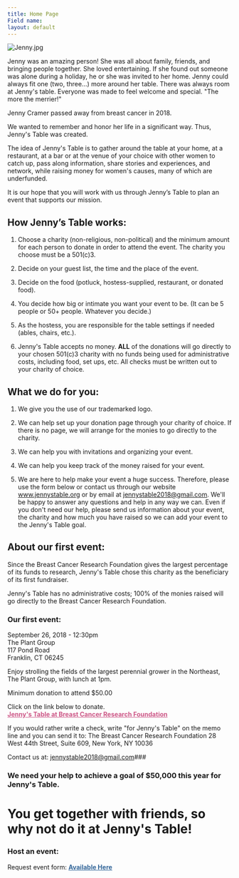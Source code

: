 ```yaml
---
title: Home Page
Field name: 
layout: default
---
```


![Jenny.jpg](http://jennystable.org/images/Jenny.jpg)

Jenny was an amazing person! She was all about family, friends, and bringing people together.  She loved entertaining.  If she found out someone was alone during a holiday, he or she was invited to her home.  Jenny could always fit one (two, three...) more around her table.  There was always room at Jenny's table.  Everyone was made to feel welcome and special.  "The more the merrier!"

Jenny Cramer passed away from breast cancer in 2018.

We wanted to remember and honor her life in a significant way.  Thus, Jenny's Table was created.

The idea of Jenny's Table is to gather around the table at your home, at a restaurant, at a bar or at the venue of your choice with other women to catch up, pass along information, share stories and experiences, and network, while raising money for women's causes, many of which are underfunded.

It is our hope that you will work with us through Jenny’s Table to plan an event that supports our mission.

## How Jenny’s Table works:

1. Choose a charity (non-religious, non-political) and the minimum amount for each person to donate in order to attend the event.  The charity you choose must be a 501(c)3. 

2. Decide on your guest list, the time and the place of the event.

3. Decide on the food (potluck, hostess-supplied, restaurant, or donated food).

4.  You decide how big or intimate you want your event to be.  (It can be 5 people or 50+ people.  Whatever you decide.)

4. As the hostess, you are responsible for the table settings if needed (ables, chairs, etc.).

5. Jenny's Table accepts no money. **ALL** of the donations will go directly to your chosen 501(c)3 charity with no funds being used for administrative costs, including food, set ups, etc. All checks must be written out to your charity of choice.  

## What we do for you:

1. We give you the use of our trademarked logo.  

2. We can help set up your donation page through your charity of choice.  If there is no page, we will arrange for the monies to go directly to the charity.

3. We can help you with invitations and organizing your event.

3. We can help you keep track of the money raised for your event.

4. We are here to help make your event a huge success.  Therefore, please use the form below or contact us through our website www.jennystable.org or by email at jennystable2018@gmail.com.  We'll be happy to answer any questions and help in any way we can.  Even if you don't need our help, please send us information about your event, the charity and how much you have raised so we can add your event to the Jenny's Table goal.  

## About our first event:

Since the Breast Cancer Research Foundation gives the largest percentage of its funds to research, Jenny's Table chose this charity as the beneficiary of its first fundraiser.

Jenny's Table has no administrative costs; 100% of the monies raised will go directly to the Breast Cancer Research Foundation.

### Our first event:

September 26, 2018 - 12:30pm  
The Plant Group  
117 Pond Road  
Franklin, CT 06245

Enjoy strolling the fields of the largest perennial grower in the Northeast, The Plant Group, with lunch at 1pm.

Minimum donation to attend $50.00

Click on the link below to donate.  
<a href="https://give.bcrf.org/fundraiser/1550582" style="color: #CD5787; font-weight: bold;">Jenny's Table at Breast Cancer Research Foundation</a>

If you would rather write a check, write "for Jenny's Table" on the memo line and you can send it to:
The Breast Cancer Research Foundation 
28 West 44th Street, Suite 609, New York, NY 10036

Contact us at: <a href="mailto:jennystable2018@gmail.com" style="color: #336699; font-weight: bold;">jennystable2018@gmail.com</a>###

###  We need your help to achieve a goal of $50,000 this year for Jenny's Table. 

#  You get together with friends, so why not do it at Jenny's Table!

### Host an event:

Request event form: <a href="http://jennystable.org/event-request-form" style="color: #336699; font-weight: bold;">Available Here</a>